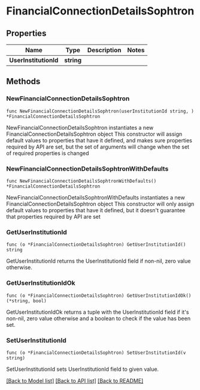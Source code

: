 # FinancialConnectionDetailsSophtron

## Properties

Name | Type | Description | Notes
------------ | ------------- | ------------- | -------------
**UserInstitutionId** | **string** |  | 

## Methods

### NewFinancialConnectionDetailsSophtron

`func NewFinancialConnectionDetailsSophtron(userInstitutionId string, ) *FinancialConnectionDetailsSophtron`

NewFinancialConnectionDetailsSophtron instantiates a new FinancialConnectionDetailsSophtron object
This constructor will assign default values to properties that have it defined,
and makes sure properties required by API are set, but the set of arguments
will change when the set of required properties is changed

### NewFinancialConnectionDetailsSophtronWithDefaults

`func NewFinancialConnectionDetailsSophtronWithDefaults() *FinancialConnectionDetailsSophtron`

NewFinancialConnectionDetailsSophtronWithDefaults instantiates a new FinancialConnectionDetailsSophtron object
This constructor will only assign default values to properties that have it defined,
but it doesn't guarantee that properties required by API are set

### GetUserInstitutionId

`func (o *FinancialConnectionDetailsSophtron) GetUserInstitutionId() string`

GetUserInstitutionId returns the UserInstitutionId field if non-nil, zero value otherwise.

### GetUserInstitutionIdOk

`func (o *FinancialConnectionDetailsSophtron) GetUserInstitutionIdOk() (*string, bool)`

GetUserInstitutionIdOk returns a tuple with the UserInstitutionId field if it's non-nil, zero value otherwise
and a boolean to check if the value has been set.

### SetUserInstitutionId

`func (o *FinancialConnectionDetailsSophtron) SetUserInstitutionId(v string)`

SetUserInstitutionId sets UserInstitutionId field to given value.



[[Back to Model list]](../README.md#documentation-for-models) [[Back to API list]](../README.md#documentation-for-api-endpoints) [[Back to README]](../README.md)


